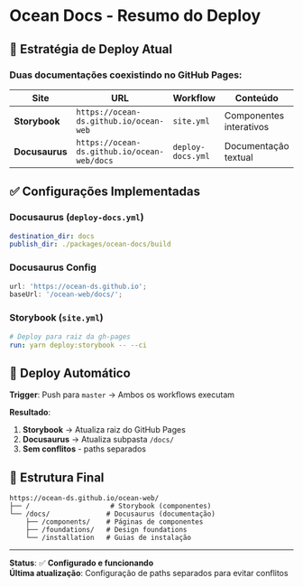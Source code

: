 # Ocean Docs - Resumo do Deploy

## 🎯 **Estratégia de Deploy Atual**

### **Duas documentações coexistindo no GitHub Pages:**

| Site           | URL                                         | Workflow          | Conteúdo                |
| -------------- | ------------------------------------------- | ----------------- | ----------------------- |
| **Storybook**  | `https://ocean-ds.github.io/ocean-web`      | `site.yml`        | Componentes interativos |
| **Docusaurus** | `https://ocean-ds.github.io/ocean-web/docs` | `deploy-docs.yml` | Documentação textual    |

## ✅ **Configurações Implementadas**

### **Docusaurus (`deploy-docs.yml`)**

```yaml
destination_dir: docs
publish_dir: ./packages/ocean-docs/build
```

### **Docusaurus Config**

```typescript
url: 'https://ocean-ds.github.io';
baseUrl: '/ocean-web/docs/';
```

### **Storybook (`site.yml`)**

```yaml
# Deploy para raiz da gh-pages
run: yarn deploy:storybook -- --ci
```

## 🚀 **Deploy Automático**

**Trigger**: Push para `master` → Ambos os workflows executam

**Resultado**:

1. **Storybook** → Atualiza raiz do GitHub Pages
2. **Docusaurus** → Atualiza subpasta `/docs/`
3. **Sem conflitos** - paths separados

## 📁 **Estrutura Final**

```
https://ocean-ds.github.io/ocean-web/
├── /                    # Storybook (componentes)
└── /docs/              # Docusaurus (documentação)
    ├── /components/    # Páginas de componentes
    ├── /foundations/   # Design foundations
    └── /installation   # Guias de instalação
```

---

**Status**: ✅ **Configurado e funcionando**  
**Última atualização**: Configuração de paths separados para evitar conflitos
